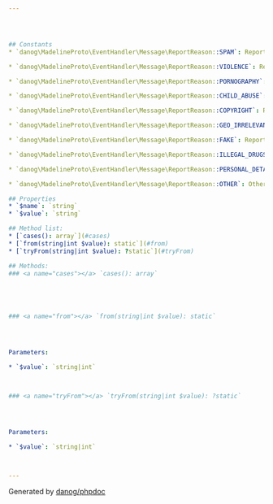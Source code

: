 ```yaml
---




## Constants
* `danog\MadelineProto\EventHandler\Message\ReportReason::SPAM`: Report for spam

* `danog\MadelineProto\EventHandler\Message\ReportReason::VIOLENCE`: Report for violence

* `danog\MadelineProto\EventHandler\Message\ReportReason::PORNOGRAPHY`: Report for pornography

* `danog\MadelineProto\EventHandler\Message\ReportReason::CHILD_ABUSE`: Report for child abuse

* `danog\MadelineProto\EventHandler\Message\ReportReason::COPYRIGHT`: Report for copyrighted content

* `danog\MadelineProto\EventHandler\Message\ReportReason::GEO_IRRELEVANT`: Report an irrelevant geogroup

* `danog\MadelineProto\EventHandler\Message\ReportReason::FAKE`: Report for impersonation

* `danog\MadelineProto\EventHandler\Message\ReportReason::ILLEGAL_DRUGS`: Report for illegal drugs

* `danog\MadelineProto\EventHandler\Message\ReportReason::PERSONAL_DETAILS`: Report for divulgation of personal details

* `danog\MadelineProto\EventHandler\Message\ReportReason::OTHER`: Other

## Properties
* `$name`: `string` 
* `$value`: `string` 

## Method list:
* [`cases(): array`](#cases)
* [`from(string|int $value): static`](#from)
* [`tryFrom(string|int $value): ?static`](#tryFrom)

## Methods:
### <a name="cases"></a> `cases(): array`





### <a name="from"></a> `from(string|int $value): static`




Parameters:

* `$value`: `string|int`   



### <a name="tryFrom"></a> `tryFrom(string|int $value): ?static`




Parameters:

* `$value`: `string|int`   



---
```

Generated by [danog/phpdoc](https://phpdoc.daniil.it)
